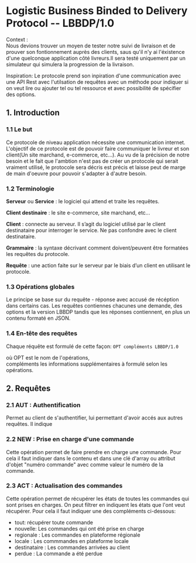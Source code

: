 # Logistic Business Binded to Delivery Protocol -- LBBDP/1.0

Context :  
Nous devions trouver un moyen de tester notre suivi de livraison et de prouver son fontionnement auprès des clients, saus qu'il n'y ai l'éxistence d'une quelconque application côté livreurs.Il sera testé uniquement par un simulateur qui simulera la progression de la livraison. 

Inspiration:
Le protocole prend son inpiration d'une communication avec une API Rest avec l'utilsation de requêtes avec un méthode pour indiquer si on veut lire ou ajouter tel ou tel ressource et avec possibilité de spécifier des options. 


## 1.   Introduction

### 1.1 Le but

Ce protocole de niveau application nécessite une communication internet.
L'objectif de ce protocole est de pouvoir faire communiquer le livreur et son client(Un site marchand, e-commerce, etc...). Au vu de la précision de notre besoin et le fait que l'ambtion n'est pas de créer un protocole qui serait vraiment utilisé, le protocole sera décris est précis et laisse peut de marge de main d'oeuvre pour pouvoir s'adapter à d'autre besoin.


### 1.2 Terminologie

**Serveur** ou **Service** : le logiciel qui attend et traite les requêtes.  

**Client destinaire** : le site e-commerce, site marchand, etc...  

**Client** : connecte au serveur. Il s’agit du logiciel utilisé par le client destinataire pour interroger le service. Ne pas confondre avec le client destinataire.   

**Grammaire** :   la syntaxe décrivant comment doivent/peuvent être formatées les
requêtes du protocole.  

**Requête** : une action faite sur le serveur par le biais d’un client en utilisant le protocole.  

### 1.3 Opérations globales

Le principe se base sur du requête - réponse avec accusé de récéption dans certains cas.
Les requêtes contiennes chacunes une demande, des options et la version LBBDP tandis que les réponses contiennent, en plus un contenu formaté en JSON.

### 1.4 En-tête des requêtes

Chaque réquête est formulé de cette façon:
`OPT compléments LBBDP/1.0`

où OPT est le nom de l'opérations,  
compléments les informations supplémentaires à formulé selon les opérations.


## 2. Requêtes

### 2.1 AUT : Authentification

Permet au client de s'authentifier, lui permettant d'avoir accés aux autres requêtes.
Il indique 

### 2.2 NEW : Prise en charge d'une commande

Cette opération permet de faire prendre en charge une commande. 
Pour cela il faut indiquer dans le contenu et dans une clé d'array ou attribut d'objet "numéro commande" avec comme valeur le numéro de la commande.

### 2.3 ACT : Actualisation des commandes 

Cette opération permet de récupérer les états de toutes les commandes qui sont prises en charges. On peut filtrer en indiquent les états que l'ont veut récupérer.
Pour cela il faut indiquer une des compléments ci-dessous:  
- tout: récupérer toute commande
- nouvelle: Les commandes qui ont été prise en charge
- regionale : Les commandes en plateforme régionale
- locale : Les commmandes en plateforme locale
- destinataire : Les commandes arrivées au client
- perdue : La commande a été perdue


















